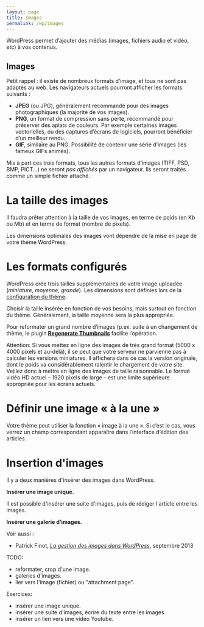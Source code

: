 ```yaml
---
layout: page
title: Images
permalink: /wp/images
---
```


WordPress permet d’ajouter des médias (images, fichiers audio et vidéo, etc) à vos contenus.

Images
---

Petit rappel : il existe de nombreux formats d’image, et tous ne sont pas adaptés au web. Les navigateurs actuels pourront afficher les formats suivants : 

* **JPEG** (ou JPG), généralement recommandé pour des images photographiques (la majorité de vos images). 
* **PNG**, un format de compression sans perte, recommandé pour préserver des aplats de couleurs. Par exemple certaines images vectorielles, ou des captures d’écrans de logiciels, pourront bénéficier d’un meilleur rendu.
* **GIF**, similaire au PNG. Possibilité de contenir une série d’images (les fameux GIFs animés).

Mis à part ces trois formats, tous les autres formats d’images (TIFF, PSD, BMP, PICT...) ne seront *pas affichés* par un navigateur. Ils seront traités comme un simple fichier attaché.

La taille des images
===

Il faudra prêter attention à la taille de vos images, en terme de poids (en Kb ou Mb) et en terme de format (nombre de pixels).

Les dimensions optimales des images vont dépendre de la mise en page de votre thème WordPress.

Les formats configurés
===

WordPress crée trois tailles supplémentaires de votre image uploadée (*miniature*, *moyenne*, *grande*). Les dimensions sont définies lors de la [configuration du thème](reglages).

Choisir la taille insérée en fonction de vos besoins, mais surtout en fonction du thème. Généralement, la taille moyenne sera la plus appropriée.

Pour reformater un grand nombre d’images (p.ex. suite à un changement de thème, le  plugin **[Regenerate Thumbnails](http://wordpress.org/plugins/regenerate-thumbnails/)** facilite l’opération.

Attention: Si vous mettez en ligne des images de très grand format (5000 x 4000 pixels et au-delà), il se peut que votre serveur ne parvienne pas à calculer les versions miniatures. Il affichera dans ce cas la version originale, dont le poids va considérablement ralentir le chargement de votre site. Veillez donc à mettre en ligne des images de taille raisonnable. Le format vidéo HD actuel – 1920 pixels de large – est une limite supérieure appropriée pour les écrans actuels.

Définir une image « à la une »
===

Votre thème peut utiliser la fonction « image à la une ». Si c’est le cas, vous verrez un champ correspondant apparaître dans l’interface d’édition des articles. 

Insertion d'images
===

Il y a deux manières d'insérer des images dans WordPress.

**Insérer une image unique.**

Il est possible d'insérer une suite d'images, puis de rédiger l'article entre les images.

**Insérer une galerie d’images.**

Voir aussi : 

* Patrick Finot, *[La gestion des images dans WordPress](http://www.informatique-enseignant.com/gestion-images-wordpress/)*, septembre 2013 

TODO: 

- reformater, crop d'une image.
- galeries d'images.
- lier vers l'image (fichier) ou "attachment page".

Exercices: 

* insérer une image unique.
* insérer une suite d'images, écrire du texte entre les images.
* insérer un lien vers une vidéo Youtube.